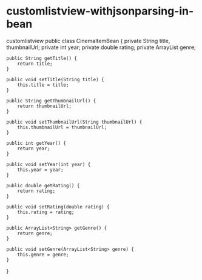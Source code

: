 # customlistview-withjsonparsing-in-bean
customlistview
public class CinemaItemBean {
    private String title, thumbnailUrl;
    private int year;
    private double rating;
    private ArrayList<String> genre;


    public String getTitle() {
        return title;
    }

    public void setTitle(String title) {
        this.title = title;
    }

    public String getThumbnailUrl() {
        return thumbnailUrl;
    }

    public void setThumbnailUrl(String thumbnailUrl) {
        this.thumbnailUrl = thumbnailUrl;
    }

    public int getYear() {
        return year;
    }

    public void setYear(int year) {
        this.year = year;
    }

    public double getRating() {
        return rating;
    }

    public void setRating(double rating) {
        this.rating = rating;
    }

    public ArrayList<String> getGenre() {
        return genre;
    }

    public void setGenre(ArrayList<String> genre) {
        this.genre = genre;
    }
}
